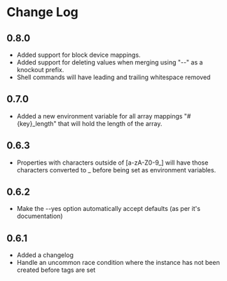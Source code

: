 # Change Log

## 0.8.0

* Added support for block device mappings.
* Added support for deleting values when merging using "--" as a knockout prefix.
* Shell commands will have leading and trailing whitespace removed

## 0.7.0

* Added a new environment variable for all array mappings "#{key}_length" that will hold the length of the array.

## 0.6.3

* Properties with characters outside of [a-zA-Z0-9_] will have those characters converted to _ before being set as environment variables.

## 0.6.2

* Make the --yes option automatically accept defaults (as per it's documentation)

## 0.6.1

* Added a changelog
* Handle an uncommon race condition where the instance has not been created before tags are set
